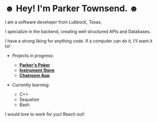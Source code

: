 # ☻ Hey! I'm Parker Townsend. ☻

I am a software developer from Lubbock, Texas.

I specialize in the backend, creating well structured APIs and Databases.

I have a strong liking for anything code.
If a computer can do it, I'll want it to!

- Projects in progress:

  - **[Parker's Poker](https://github.com/LiterallyParker/Parkers-Poker-V4)**
  - **[Instrument Store](https://github.com/LiterallyParker/Capstone)**
  - **[Chatroom App](https://github.com/LiterallyParker/ChatApp)**
  
- Currently learning:
  
  - C++
  - Sequelize
  - Bash

I would love to work for you! Reach out!
